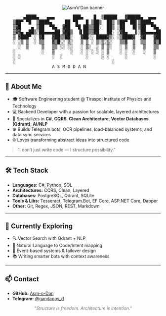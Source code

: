 <p align="center">
  <img src="https://capsule-render.vercel.app/api?type=rect&color=0d1117&height=150&section=header&text=Asm’o’Dan&fontColor=ffffff&fontSize=60&desc=Architect%20of%20Silence%20|%20Code%20Alchemist&descAlign=60&descAlignY=70" alt="Asm’o’Dan banner"/>
</p>

<pre>
       ▄████▄   ▄▄▄       ███▄    █  ▒█████   ▓█████▄  ▄▄▄      
   ▒██▀ ▀█  ▒████▄     ██ ▀█   █ ▒██▒  ██▒ ▒██▀ ██▌▒████▄    
   ▒▓█    ▄ ▒██  ▀█▄  ▓██  ▀█ ██▒▒██░  ██▒ ░██   █▌▒██  ▀█▄  
   ▒▓▓▄ ▄██▒░██▄▄▄▄██ ▓██▒  ▐▌██▒▒██   ██░ ░▓█▄   ▌░██▄▄▄▄██ 
   ▒ ▓███▀ ░ ▓█   ▓██▒▒██░   ▓██░░ ████▓▒░ ░▒████▓  ▓█   ▓██▒
   ░ ░▒ ▒  ░ ▒▒   ▓▒█░░ ▒░   ▒ ▒ ░ ▒░▒░▒░   ▒▒▓  ▒  ▒▒   ▓▒█░
     ░  ▒     ▒   ▒▒ ░░ ░░   ░ ▒░  ░ ▒ ▒░   ░ ▒  ▒   ▒   ▒▒ ░
   ░          ░   ▒      ░   ░ ░ ░ ░ ░ ▒    ░ ░  ░   ░   ▒   
   ░ ░            ░  ░         ░     ░ ░      ░          ░  ░
   ░                                     ░                 
                  A S M O D A N
</pre>

---

## 🧠 About Me

- 🎓 Software Engineering student @ Tiraspol Institute of Physics and Technology
- 💻 Backend Developer with a passion for scalable, layered architectures
- 🧩 Specializes in **C#**, **CQRS**, **Clean Architecture**, **Vector Databases (Qdrant)**, **AI/NLP**
- ⚙️ Builds Telegram bots, OCR pipelines, load-balanced systems, and data sync services
- 🌐 Loves transforming abstract ideas into structured code

> “I don’t just write code — I structure possibility.”

---

## 🛠️ Tech Stack

- **Languages:** C#, Python, SQL  
- **Architectures:** CQRS, Clean, Layered  
- **Databases:** PostgreSQL, Qdrant, SQLite  
- **Tools & Libs:** Tesseract, Telegram.Bot, EF Core, ASP.NET Core, Dapper  
- **Other:** Git, Regex, JSON, REST, Markdown

---

## 📡 Currently Exploring

- 🔍 Vector Search with Qdrant + NLP
- 🧠 Natural Language to Code/Intent mapping
- 🧰 Event-based systems & failover design
- 📚 Writing smarter bots with context awareness

---

## 📫 Contact

- **GitHub:** [Asm-o-Dan](https://github.com/Asm-o-Dan)
- **Telegram:** [@gandapas_d](https://t.me/gandapas_d)

<p align="center">
  <em style="color:#777;">"Structure is freedom. Architecture is intention."</em>
</p>